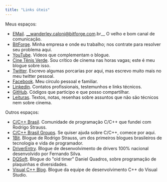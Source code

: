 ```yaml
---
title: "Links úteis"
---
```

Meus espaços:

 - [EMail](mailto:wanderley.caloni@bitforge.com.br). __wanderley.caloni@bitforge.com.br__ O velho e bom canal de comunicação.
 - [BitForge](www.bitforge.com.br). Minha empresa e onde eu trabalho; nos contrate para resolver seu problema aqui.
 - [YouTube](https://www.youtube.com/playlist?list=PLa0QVTprDkHBHRCO7hiqiha-7WBLjfXiY). Vídeos que complementam o blogue.
 - [Cine Tênis Verde](www.cinetenisverde.com.br). Sou crítico de cinema nas horas vagas; este é meu blogue sobre isso.
 - [Twitter](www.twitter.com/caloni). Escrevo algumas porcarias por aqui, mas escrevo muito mais no meu twitter pessoal.
 - [Facebook](https://www.facebook.com/wanderleycaloni). Meu círculo pessoal e familiar.
 - [Linkedin](https://www.linkedin.com/in/wanderleycaloni/). Contatos profissionais, testemunhos e links técnicos.
 - [GitHub](https://github.com/Caloni). Códigos que participo e que posso compartilhar.
 - [Leituras](/leituras). Textos, notas, resenhas sobre assuntos que não são técnicos nem sobre cinema.

Outros espaços:

 - [C/C++ Brasil](http://ccppbrasil.github.io/). Comunidade de programação C/C++ que fundei com Rodrigo Strauss.
 - [C/C++ Brasil Groups](https://groups.google.com/forum/#!forum/ccppbrasil). Se quiser ajuda sobre C/C++, comece por aqui.
 - [1Bit](www.1bit.com.br). Blogue de Rodrigo Strauss, um dos primeiros blogues brasileiros de tecnologia e vida de programador.
 - [DriverEntry](www.driverentry.com.br). Blogue de desenvolvimento de drivers 100% nacional desenvolvido por Fernando Silva.
 - [DQSoft](http://dqsoft.blogspot.com.br/). Blogue do "old timer" Daniel Quadros, sobre programação de plaquinhas e diversidades.
 - [Visual C++ Blog](https://blogs.msdn.microsoft.com/vcblog/). Blogue da equipe de desenvolvimento C++ do Visual Studio.

